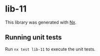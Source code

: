 # lib-11

This library was generated with [Nx](https://nx.dev).

## Running unit tests

Run `nx test lib-11` to execute the unit tests.
